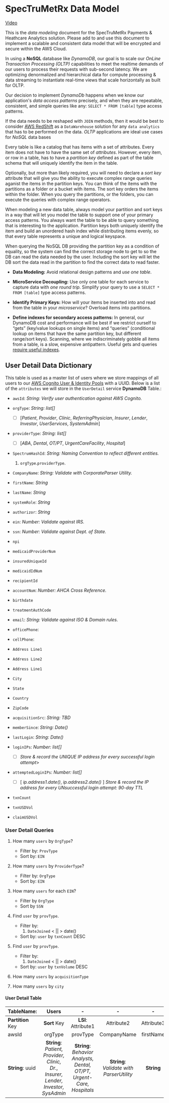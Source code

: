 # SpecTruMetRx Data Model

[Video](https://www.youtube.com/watch?v=HaEPXoXVf2k)

This is the *data modeling* document for the SpecTruMetRx Payments & Heathcare Analytics solution. Please add to and use this document to implement a scalable and consistent data model that will be encrypted and secure within the AWS Cloud.

In using a **NoSQL** database like *DynamoDB*, our goal is to scale our *OnLine Transaction Processing (OLTP)* capabilities to meet the realtime demands of our users to process their requests with sub-second latency. We are optimizing denormalized and hierarchical data for compute processing & data streaming to instantiate real-time views that scale horizontally as built for OLTP.

Our decision to implement *DynamoDb* happens when we know our application's *data access patterns* precisely, and when they are repeatable, consistent, and simple queries like any: `SELECT * FROM [table]` type access patterns.

If the data needs to be reshaped with `JOIN` methods, then it would be best to consider [AWS RedShift]() as a `DataWarehouse` solution for any `data analytics` that has to be performed on the data. *OLTP* applications are ideal use cases for *NoSQL* data bases

Every table is like a catalog that has items with a set of attributes. Every item does not have to have the same set of *attributes*. However, every item, or row in a table, has to have a *partition key* defined as part of the table schema that will uniquely identify the item in the table.

Optionally, but more than likely required, you will need to declare a *sort key* attribute that will give you the ability to execute complex range queries aganist the items in the partition keys. You can think of the items with the partitions as a folder or a bucket with items. The sort key orders the items within the folder. When you query the partitions, or the folders, you can execute the queries with complex range operators.

When modeling a new data table, always model your partition and sort keys in a way that will let you model the table to support one of your primary access patterns. You always want the table to be able to query something that is interesting to the application. Partition keys both uniquely identify the item and build an unordered hash index while distributing items evenly, so that every table represents a unique and logical keyspace.

When querying the NoSQL DB providing the partition key as a condition of equality, so the system can find the correct storage node to get to so the DB can read the data needed by the user. Including the sort key will let the DB sort the data read in the partition to find the correct data to read faster.

* **Data Modeling:** Avoid relational design patterns and *use one table*.

* **MicroService Decoupling:** Use only one table for each service to capture data with *one round trip*. Simplify your query to use a `SELECT * FROM [table]` type access patterns.

* **Identify Primary Keys:** How will your items be inserted into and read from the table in your *microservice*? Overload items into partitions.

* **Define indexes for secondary access patterns:** In general, our DynamoDB cost and performance will be best if we restrict ourself to “gets” (key/value lookups on single items) and “queries” (conditional lookup on items that have the same partition key, but different range/sort keys). Scanning, where we indiscriminately gobble all items from a table, is a slow, expensive antipattern. Useful gets and queries [require useful indexes](https://docs.aws.amazon.com/amazondynamodb/latest/developerguide/bp-indexes.html).

## User Detail Data Dictionary

This table is used as a master list of users where we store mappings of all users to our [AWS Cognito User & Identity Pools]() with a UUID. Below is a list of the `attributes` we will store in the `UserDetail` service **DynamoDB** Table.:

* `awsId`: *String: Verify user authentication against AWS Cognito.*

* `orgType`: *String: list[]*

	- [ ] [*Patient*, *Provider*, *Clinic*, *ReferringPhysician*, *Insurer*, *Lender*, *Investor*, *UserServices*, *SystemAdmin*]

* `providerType`: *String: list[]*

	- [ ] [*ABA*, *Dental*, *OT/PT*, *UrgentCareFacility*, *Hospital*]

* `SpectrumHashId`: *String: Naming Convention to reflect different entities.*

	1. `orgType`.`providerType`.

* `CompanyName`: *String: Validate with CorporateParser Utility.*
* `firstName`: *String*
* `lastName`: *String*
* `systemRole`: *String*
* `authorizor`: *String*
* `ein`: *Number: Validate against IRS.*
* `ssn`: *Number: Validate against Dept. of State.*

* `npi`
* `medicaidProviderNum`

* `insuredUniqueId`
* `medicaidIdNum`
* `recipientId`
* `accountNum`: *Number: AHCA Cross Reference.*

* `birthdate`
* `treatmentAuthCode`

* `email`: *String: Validate against ISO & Domain rules.*
* `officePhone`:
* `cellPhone`:
* `Address Line1`
* `Address Line2`
* `Address Line1`
* `City`
* `State`
* `Country`
* `ZipCode`

* `acquisitionSrc`: *String: TBD*
* `memberSince`: *String: Date()*
* `lastLogin`: *String: Date()*
* `loginIPs`: *Number: list[]*
	- [ ] *Store & record the UNIQUE IP address for every successful login attempt*>
* `attemptedLoginIPs`: *Number: list[]*
	- [ ] [ *ip.address1.date()*, *ip.address2.date()* ] *Store & record the IP address for every UNsuccessful login attempt: 90-day TTL*

* `txnCount`

* `txnUSDVol`

* `claimUSDVol`




### User Detail Queries

1. How many `users` by `OrgType`?
	* Filter by: `ProvType`
	* Sort by: `EIN`

2. How many `users` by `ProviderType`?
	* Filter by: `OrgType`
	* Sort by: `EIN`

3. How many `users` for each `EIN`?
	* Filter by `OrgType`
	* Sort by `SSN`

4. Find `user` by `provType`.
	* Filter by:
		1. `DateJoined` < || > date()
	* Sort by: `user` by `txnCount` DESC

5. Find `user` by `provType`.
	* Filter by:
		1. `DateJoined` < || > date()
	* Sort by: `user` by `txnVolume` DESC

5. How many `users` by `acquisitionType`

6. How many `users` by `city`

#### User Detail Table

|TableName: | Users | - | - | - | - | - | - | - | - | MasterList |
|:----------|:-----:|:----------:|:--:|:--:|:--:|:--:|:--:|:--:|:--:|:--:|
|**Partition** Key| **Sort** Key| **LSI**: Attribute1 | Attribute2 | Attribute3 | Attribute4 | **LSI**: Attribute5 | **LSI**: Attribute6 | Attribute7 | **LSI**: Attribute8 | **LSI**: Attribute9 |
| awsId       | orgType | provType   |   CompanyName | firstName | lastName | ein | ssn | email | acquisitionSrc | memberSince |
| **String**: uuid | **String**: *Patient, Provider, Clinic, Dr., Insurer, Lender, Investor, SysAdmin* | **String**: *Behavior Analysts, Dental, OT/PT, Urgent-Care, Hospitals* | **String**: *Validate with ParserUtility* | **String** | **String** | **Number**: *Validate against IRS* | **Number**: *Validate against Dept Of State* | **String**: *Validate against ISO Standard & Domain Rules* | **String**: ** | **String**: Date() |

